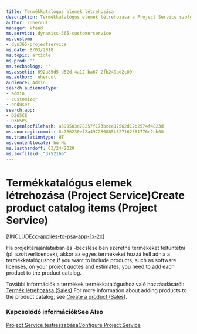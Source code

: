 ```yaml
---
title: Termékkatalógus elemek létrehozása
description: Termékkatalógus elemek létrehozása a Project Service szolgáltatásban
author: ruhercul
manager: kfend
ms.service: dynamics-365-customerservice
ms.custom:
- dyn365-projectservice
ms.date: 8/03/2018
ms.topic: article
ms.prod: ''
ms.technology: ''
ms.assetid: 692a85d5-d52d-4a12-ba67-2fb249ad2c09
ms.author: ruhercul
audience: Admin
search.audienceType:
- admin
- customizer
- enduser
search.app:
- D365CE
- D365PS
ms.openlocfilehash: a399503d78257f173bcce17562d12b2574f4823d
ms.sourcegitcommit: 8c786230ef2a497280885b827162561776e2eb00
ms.translationtype: HT
ms.contentlocale: hu-HU
ms.lasthandoff: 03/24/2020
ms.locfileid: "3752166"
---
```

# <a name="create-product-catalog-items-project-service"></a><span data-ttu-id="fc711-103">Termékkatalógus elemek létrehozása (Project Service)</span><span class="sxs-lookup"><span data-stu-id="fc711-103">Create product catalog items (Project Service)</span></span>

[!INCLUDE[cc-applies-to-psa-app-1x-2x](../includes/cc-applies-to-psa-app-1x-2x.md)]

<span data-ttu-id="fc711-104">Ha projektárajánlataiban és -becsléseiben szeretne termékeket feltüntetni (pl. szoftverlicencek), akkor az egyes termékeket hozzá kell adnia a termékkatalógushoz.</span><span class="sxs-lookup"><span data-stu-id="fc711-104">If you want to include products, such as software licenses, on your project quotes and estimates, you need to add each product to the product catalog.</span></span>  
  
 <span data-ttu-id="fc711-105">További információk a termékek termékkatalógushoz való hozzáadásáról: [Termék létrehozása (Sales)](../sales-enterprise/create-product-sales.md).</span><span class="sxs-lookup"><span data-stu-id="fc711-105">For more information about adding products to the product catalog, see [Create a product (Sales)](../sales-enterprise/create-product-sales.md).</span></span>  
  
### <a name="see-also"></a><span data-ttu-id="fc711-106">Kapcsolódó információk</span><span class="sxs-lookup"><span data-stu-id="fc711-106">See Also</span></span>  
 [<span data-ttu-id="fc711-107">Project Service testreszabása</span><span class="sxs-lookup"><span data-stu-id="fc711-107">Configure Project Service</span></span>](../project-service/configure.md)
